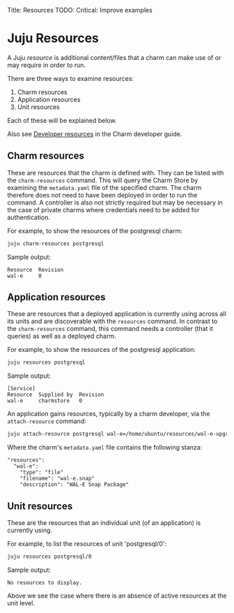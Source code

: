 Title: Resources
TODO:  Critical: Improve examples

# Juju Resources

A Juju *resource* is additional content/files that a charm can make use of or
may require in order to run.

There are three ways to examine resources:

 1. Charm resources
 1. Application resources
 1. Unit resources

Each of these will be explained below.

Also see [Developer resources][developer-resources] in the Charm developer
guide.

## Charm resources

These are resources that the charm is defined with. They can be listed with the
`charm-resources` command. This will query the Charm Store by examining the
`metadata.yaml` file of the specified charm. The charm therefore does not need
to have been deployed in order to run the command. A controller is also not
strictly required but may be necessary in the case of private charms where
credentials need to be added for authentication.

For example, to show the resources of the postgresql charm:

```bash
juju charm-resources postgresql
```

Sample output:

```no-highlight
Resource  Revision
wal-e     0
```

## Application resources

These are resources that a deployed application is currently using across all
its units and are discoverable with the `resources` command. In contrast to the
`charm-resources` command, this command needs a controller (that it queries) as
well as a deployed charm.

For example, to show the resources of the postgresql application:

```bash
juju resources postgresql
```

Sample output:

```no-highlight
[Service]
Resource  Supplied by  Revision
wal-e     charmstore   0
```

An application gains resources, typically by a charm developer, via the
`attach-resource` command:

```bash
juju attach-resource postgresql wal-e=/home/ubuntu/resources/wal-e-upgrade.snap
```

Where the charm's `metadata.yaml` file contains the following stanza:

```no-highlight
"resources":
  "wal-e":
    "type": "file"
    "filename": "wal-e.snap"
    "description": "WAL-E Snap Package"
```

## Unit resources

These are the resources that an individual unit (of an application) is
currently using.

For example, to list the resources of unit 'postgresql/0':

```bash
juju resources postgresql/0
```

Sample output:

```no-highlight
No resources to display.
```

Above we see the case where there is an absence of active resources at the unit
level.


<!-- LINKS -->

[developer-resources]: developer-resources.html
